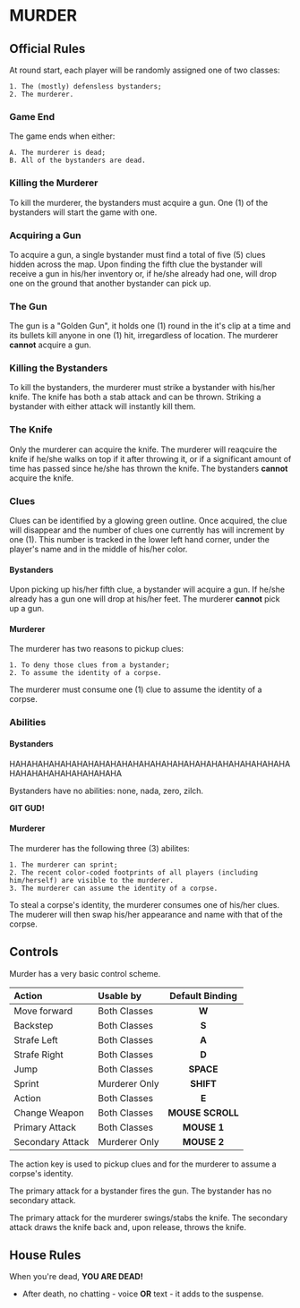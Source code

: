 # MURDER

## Official Rules

At round start, each player will be randomly assigned one of two classes:

    1. The (mostly) defensless bystanders;
    2. The murderer.

### Game End

The game ends when either:

    A. The murderer is dead;
    B. All of the bystanders are dead.

### Killing the Murderer

To kill the murderer, the bystanders must acquire a gun. One (1) of the bystanders will start the game with one.

### Acquiring a Gun

To acquire a gun, a single bystander must find a total of five (5) clues hidden across the map. Upon finding the fifth clue the bystander will receive a gun in his/her inventory or, if he/she already had one, will drop one on the ground that another bystander can pick up.

### The Gun

The gun is a "Golden Gun", it holds one (1) round in the it's clip at a time and its bullets kill anyone in one (1) hit, irregardless of location. The murderer **cannot** acquire a gun.

### Killing the Bystanders

To kill the bystanders, the murderer must strike a bystander with his/her knife. The knife has both a stab attack and can be thrown. Striking a bystander with either attack will instantly kill them.

### The Knife

Only the murderer can acquire the knife. The murderer will reaqcuire the knife if he/she walks on top if it after throwing it, or if a significant amount of time has passed since he/she has thrown the knife. The bystanders **cannot** acquire the knife.

### Clues

Clues can be identified by a glowing green outline. Once acquired, the clue will disappear and the number of clues one currently has will increment by one (1). This number is tracked in the lower left hand corner, under the player's name and in the middle of his/her color.

#### Bystanders

Upon picking up his/her fifth clue, a bystander will acquire a gun. If he/she already has a gun one will drop at his/her feet. The murderer  **cannot** pick up a gun.

#### Murderer

The murderer has two reasons to pickup clues:

    1. To deny those clues from a bystander;
    2. To assume the identity of a corpse.

The murderer must consume one (1) clue to assume the identity of a corpse.

### Abilities

#### Bystanders

HAHAHAHAHAHAHAHAHAHAHAHAHAHAHAHAHAHAHAHAHAHAHAHAHAHAHAHAHAHAHAHAHAHAHA

Bystanders have no abilities: none, nada, zero, zilch.

**GIT GUD!**

#### Murderer

The murderer has the following three (3) abilites:

    1. The murderer can sprint;
    2. The recent color-coded footprints of all players (including him/herself) are visible to the murderer.
    3. The murderer can assume the identity of a corpse.

To steal a corpse's identity, the murderer consumes one of his/her clues. The muderer will then swap his/her appearance and name with that of the corpse.

## Controls

Murder has a very basic control scheme.

| Action | Usable by | Default Binding |
| :--- | :--- | :---: |
| Move forward | Both Classes | **W** |
| Backstep | Both Classes | **S** |
| Strafe Left | Both Classes | **A** |
| Strafe Right | Both Classes | **D** |
| Jump | Both Classes | **SPACE** |
| Sprint | Murderer Only | **SHIFT** |
| Action | Both Classes | **E** |
| Change Weapon | Both Classes | **MOUSE SCROLL** |
| Primary Attack | Both Classes | **MOUSE 1** |
| Secondary Attack | Murderer Only | **MOUSE 2** |

The action key is used to pickup clues and for the murderer to assume a corpse's identity.

The primary attack for a bystander fires the gun. The bystander has no secondary attack.

The primary attack for the murderer swings/stabs the knife. The secondary attack draws the knife back and, upon release, throws the knife.


## House Rules

When you're dead, **YOU ARE DEAD!**
- After death, no chatting - voice **OR** text - it adds to the suspense.